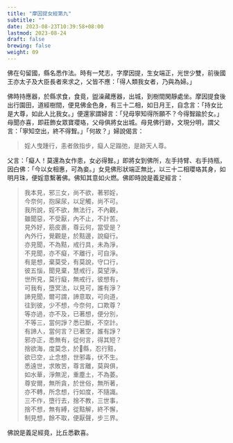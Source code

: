 ```yaml
---
title: "摩因提女經第九"
subtitle: ""
date: 2023-08-23T10:39:58+08:00
lastmod: 2023-08-24
draft: false
brewing: false
weight: 09
---
```



佛在句留國，縣名悉作法。時有一梵志，字摩因提，生女端正，光世少雙，前後國王亦太子及大臣長者來求之，父皆不應：「得人類我女者，乃與為婦。」

佛時持應器，於縣求食，食竟，盥澡藏應器，出城，到樹間閑靜處坐。摩因提食後出行園田，道經樹間，便見佛金色身，有三十二相，如日月王，自念言：「持女比是大尊，如此人比我女。」便還家謂婦言：「兒母寧知得所願不？今得聟踰於女。」母聞亦喜，即莊飾女眾寶瓔珞，父母俱將女出城。母見佛行跡，文現分明，謂父言：「寧知空出，終不得聟。」「何故？」婦說偈言：

> 婬人曳踵行，恚者斂指步，癡人足蹋弛，是跡天人尊。

父言：「癡人！莫還為女作患，女必得聟。」即將女到佛所，左手持臂、右手持瓶，因白佛：「今以女相惠，可為妾。」女見佛形狀端正無比，以三十二相瓔珞其身，如明月珠，便婬意繫著佛。佛知其意如火燃。佛即時說是義足經言：

> 我本見，邪三女，尚不欲，著邪婬，  
> 今奈何，抱屎尿，以足觸，尚不可。  
> 我所說，婬不欲，無法行，不內觀，  
> 雖聞惡，不受厭，內不止，不計苦。  
> 見外好，筋皮裹，尊云何，當受是？  
> 內外行，覺觀是，於黠邊，說癡行。  
> 亦見聞，不為黠，戒行具，未為淨，  
> 不見聞，亦不癡，不離行，可自淨。  
> 有是想，棄莫受，有莫說，守口行，  
> 彼五惱，聞見棄，慧戒行，莫望淨。  
> 世所見，莫行癡，無戒行，彼想有，  
> 可我有，墮冥法，以見可，誰有淨？  
> 諦見聞，爾可謂，諦意取，可向道，  
> 往到彼，少不想，今奈何，口欺尊？  
> 等亦過，亦不及，已著想，便分別，  
> 不等三，當何諍？悉已斷，不空計。  
> 有諦人，當何言？已著空，誰有諍？  
> 邪亦正，悉無有，從何言，得其短？  
> 捨欲海，度莫念，於𨽁縣，忍行黠，  
> 欲已空，止念想，世邪毒，伏不生。  
> 悉遠世，求敗苦，尊言離，莫與俱，  
> 如水華，淨無泥，重塵土，不為萎。  
> 尊安爾，無所貪，於世俗，無所著，  
> 亦不轉，所念想，行如度，不隨識。  
> 三不作，墮行去，捨不教，三世事，  
> 捨不想，無有縛，從黠解，終不懈，  
> 制見想，餘不取，便厭聲，步三界。

佛說是義足經竟，比丘悉歡喜。